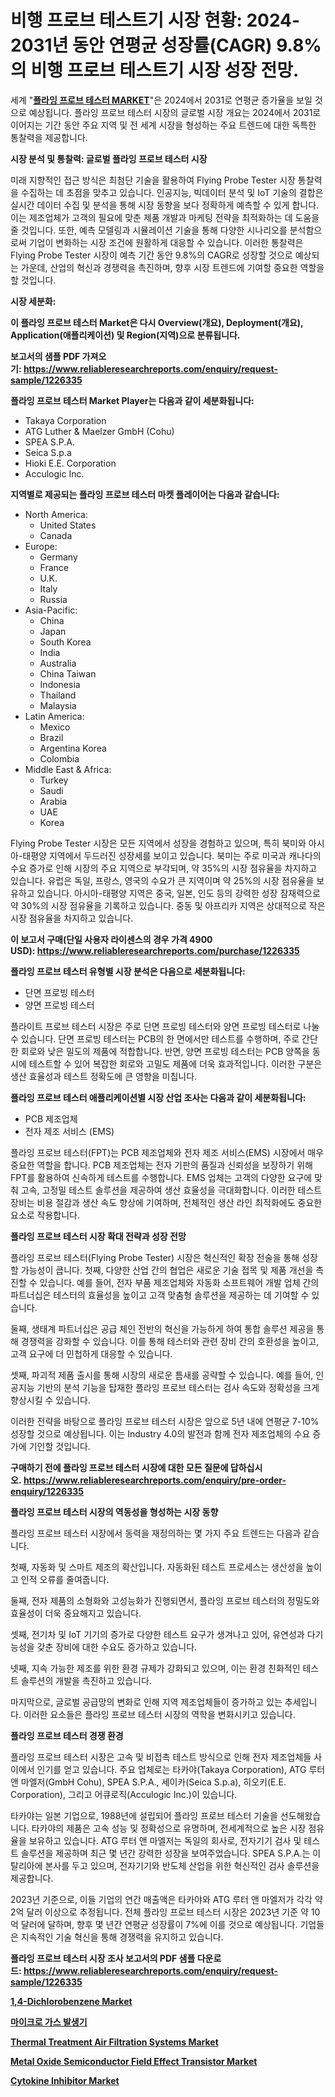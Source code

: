 <p><h1>비행 프로브 테스트기 시장 현황: 2024-2031년 동안 연평균 성장률(CAGR) 9.8%의 비행 프로브 테스트기 시장 성장 전망.</h1></p><p>세계 "<strong><a href="https://www.reliableresearchreports.com/flying-probe-tester-r1226335?utm_campaign=106&utm_medium=8&utm_source=Github&utm_content=ia&utm_term=05122024&utm_id=flying-probe-tester">플라잉 프로브 테스터 MARKET</a></strong>"은 2024에서 2031로 연평균 증가율을 보일 것으로 예상됩니다. 플라잉 프로브 테스터 시장의 글로벌 시장 개요는 2024에서 2031로 이어지는 기간 동안 주요 지역 및 전 세계 시장을 형성하는 주요 트렌드에 대한 독특한 통찰력을 제공합니다.</p>
<p><strong>시장 분석 및 통찰력: 글로벌 플라잉 프로브 테스터 시장</strong></p>
<p><p>미래 지향적인 접근 방식은 최첨단 기술을 활용하여 Flying Probe Tester 시장 통찰력을 수집하는 데 초점을 맞추고 있습니다. 인공지능, 빅데이터 분석 및 IoT 기술의 결합은 실시간 데이터 수집 및 분석을 통해 시장 동향을 보다 정확하게 예측할 수 있게 합니다. 이는 제조업체가 고객의 필요에 맞춘 제품 개발과 마케팅 전략을 최적화하는 데 도움을 줄 것입니다. 또한, 예측 모델링과 시뮬레이션 기술을 통해 다양한 시나리오를 분석함으로써 기업이 변화하는 시장 조건에 원활하게 대응할 수 있습니다. 이러한 통찰력은 Flying Probe Tester 시장이 예측 기간 동안 9.8%의 CAGR로 성장할 것으로 예상되는 가운데, 산업의 혁신과 경쟁력을 촉진하며, 향후 시장 트렌드에 기여할 중요한 역할을 할 것입니다.</p><a href="%7CAUTHORITHY_DOMAIN_URL%7C?utm_campaign=106&utm_medium=8&utm_source=Github&utm_content=ia&utm_term=05122024&utm_id=flying-probe-tester"></a></p>
<p><strong>시장 세분화:</strong></p>
<p><strong>이 플라잉 프로브 테스터 Market은 다시 Overview(개요), Deployment(개요), Application(애플리케이션) 및 Region(지역)으로 분류됩니다.</strong></p>
<p><strong>보고서의 샘플 PDF 가져오기:&nbsp;<a href="https://www.reliableresearchreports.com/enquiry/request-sample/1226335?utm_campaign=106&utm_medium=8&utm_source=Github&utm_content=ia&utm_term=05122024&utm_id=flying-probe-tester">https://www.reliableresearchreports.com/enquiry/request-sample/1226335</a></strong><strong></strong></p>
<p><strong>플라잉 프로브 테스터 Market Player는 다음과 같이 세분화됩니다:</strong></p>
<p><ul><li>Takaya Corporation</li><li>ATG Luther & Maelzer GmbH (Cohu)</li><li>SPEA S.P.A.</li><li>Seica S.p.a</li><li>Hioki E.E. Corporation</li><li>Acculogic Inc.</li></ul></p>
<p><strong>지역별로 제공되는 플라잉 프로브 테스터 마켓 플레이어는 다음과 같습니다:</strong></p>
<p><ul>
    <li>
        North America:
        <ul>
            <li>United States</li>
            <li>Canada</li>
        </ul>
    </li>
    <li>
        Europe:
        <ul>
            <li>Germany</li>
            <li>France</li>
            <li>U.K.</li>
            <li>Italy</li>
            <li>Russia</li>
        </ul>
    </li>
    <li>
        Asia-Pacific:
        <ul>
            <li>China</li>
            <li>Japan</li>
            <li>South Korea</li>
            <li>India</li>
            <li>Australia</li>
            <li>China Taiwan</li>
            <li>Indonesia</li>
            <li>Thailand</li>
            <li>Malaysia</li>
        </ul>
    </li>
    <li>
        Latin America:
        <ul>
            <li>Mexico</li>
            <li>Brazil</li>
            <li>Argentina Korea</li>
            <li>Colombia</li>
        </ul>
    </li>
    <li>
        Middle East & Africa:
        <ul>
            <li>Turkey</li>
            <li>Saudi</li>
            <li>Arabia</li>
            <li>UAE</li>
            <li>Korea</li>
        </ul>
    </li>
    </ul></p>
<p><p>Flying Probe Tester 시장은 모든 지역에서 성장을 경험하고 있으며, 특히 북미와 아시아-태평양 지역에서 두드러진 성장세를 보이고 있습니다. 북미는 주로 미국과 캐나다의 수요 증가로 인해 시장의 주요 지역으로 부각되며, 약 35%의 시장 점유율을 차지하고 있습니다. 유럽은 독일, 프랑스, 영국의 수요가 큰 지역이며 약 25%의 시장 점유율을 보유하고 있습니다. 아시아-태평양 지역은 중국, 일본, 인도 등의 강력한 성장 잠재력으로 약 30%의 시장 점유율을 기록하고 있습니다. 중동 및 아프리카 지역은 상대적으로 작은 시장 점유율을 차지하고 있습니다.</p></p>
<p><strong>이 보고서 구매(단일 사용자 라이센스의 경우 가격 4900 USD):&nbsp;<a href="https://www.reliableresearchreports.com/purchase/1226335?utm_campaign=106&utm_medium=8&utm_source=Github&utm_content=ia&utm_term=05122024&utm_id=flying-probe-tester">https://www.reliableresearchreports.com/purchase/1226335</a></strong></p>
<p><strong>플라잉 프로브 테스터 유형별 시장 분석은 다음으로 세분화됩니다:</strong></p>
<p><ul><li>단면 프로빙 테스터</li><li>양면 프로빙 테스터</li></ul></p>
<p><p>플라이트 프로브 테스터 시장은 주로 단면 프로빙 테스터와 양면 프로빙 테스터로 나눌 수 있습니다. 단면 프로빙 테스터는 PCB의 한 면에서만 테스트를 수행하며, 주로 간단한 회로와 낮은 밀도의 제품에 적합합니다. 반면, 양면 프로빙 테스터는 PCB 양쪽을 동시에 테스트할 수 있어 복잡한 회로와 고밀도 제품에 더욱 효과적입니다. 이러한 구분은 생산 효율성과 테스트 정확도에 큰 영향을 미칩니다.</p></p>
<p><strong>플라잉 프로브 테스터 애플리케이션별 시장 산업 조사는 다음과 같이 세분화됩니다:</strong></p>
<p><ul><li>PCB 제조업체</li><li>전자 제조 서비스 (EMS)</li></ul></p>
<p><p>플라잉 프로브 테스터(FPT)는 PCB 제조업체와 전자 제조 서비스(EMS) 시장에서 매우 중요한 역할을 합니다. PCB 제조업체는 전자 기판의 품질과 신뢰성을 보장하기 위해 FPT를 활용하여 신속하게 테스트를 수행합니다. EMS 업체는 고객의 다양한 요구에 맞춰 고속, 고정밀 테스트 솔루션을 제공하여 생산 효율성을 극대화합니다. 이러한 테스트 장비는 비용 절감과 생산 속도 향상에 기여하며, 전체적인 생산 라인 최적화에도 중요한 요소로 작용합니다.</p></p>
<p><strong>플라잉 프로브 테스터 시장 확대 전략과 성장 전망</strong></p>
<p><p>플라잉 프로브 테스터(Flying Probe Tester) 시장은 혁신적인 확장 전술을 통해 성장할 가능성이 큽니다. 첫째, 다양한 산업 간의 협업은 새로운 기술 접목 및 제품 개선을 촉진할 수 있습니다. 예를 들어, 전자 부품 제조업체와 자동화 소프트웨어 개발 업체 간의 파트너십은 테스터의 효율성을 높이고 고객 맞춤형 솔루션을 제공하는 데 기여할 수 있습니다.</p><p>둘째, 생태계 파트너십은 공급 체인 전반의 혁신을 가능하게 하여 통합 솔루션 제공을 통해 경쟁력을 강화할 수 있습니다. 이를 통해 테스터와 관련 장비 간의 호환성을 높이고, 고객 요구에 더 민첩하게 대응할 수 있습니다.</p><p>셋째, 파괴적 제품 출시를 통해 시장의 새로운 틈새를 공략할 수 있습니다. 예를 들어, 인공지능 기반의 분석 기능을 탑재한 플라잉 프로브 테스터는 검사 속도와 정확성을 크게 향상시킬 수 있습니다.</p><p>이러한 전략을 바탕으로 플라잉 프로브 테스터 시장은 앞으로 5년 내에 연평균 7-10% 성장할 것으로 예상됩니다. 이는 Industry 4.0의 발전과 함께 전자 제조업체의 수요 증가에 기인할 것입니다.</p></p>
<p><strong>구매하기 전에 플라잉 프로브 테스터 시장에 대한 모든 질문에 답하십시오.&nbsp;<a href="https://www.reliableresearchreports.com/enquiry/pre-order-enquiry/1226335?utm_campaign=106&utm_medium=8&utm_source=Github&utm_content=ia&utm_term=05122024&utm_id=flying-probe-tester">https://www.reliableresearchreports.com/enquiry/pre-order-enquiry/1226335</a></strong><strong></strong></p>
<p><strong>플라잉 프로브 테스터 시장의 역동성을 형성하는 시장 동향</strong></p>
<p><p>플라잉 프로브 테스터 시장에서 동력을 재정의하는 몇 가지 주요 트렌드는 다음과 같습니다. </p><p>첫째, 자동화 및 스마트 제조의 확산입니다. 자동화된 테스트 프로세스는 생산성을 높이고 인적 오류를 줄여줍니다. </p><p>둘째, 전자 제품의 소형화와 고성능화가 진행되면서, 플라잉 프로브 테스터의 정밀도와 효율성이 더욱 중요해지고 있습니다. </p><p>셋째, 전기차 및 IoT 기기의 증가로 다양한 테스트 요구가 생겨나고 있어, 유연성과 다기능성을 갖춘 장비에 대한 수요도 증가하고 있습니다. </p><p>넷째, 지속 가능한 제조를 위한 환경 규제가 강화되고 있으며, 이는 환경 친화적인 테스트 솔루션의 개발을 촉진하고 있습니다. </p><p>마지막으로, 글로벌 공급망의 변화로 인해 지역 제조업체들이 증가하고 있는 추세입니다. 이러한 요소들은 플라잉 프로브 테스터 시장의 역학을 변화시키고 있습니다.</p></p>
<p><strong>플라잉 프로브 테스터 경쟁 환경</strong></p>
<p><p>플라잉 프로브 테스터 시장은 고속 및 비접촉 테스트 방식으로 인해 전자 제조업체들 사이에서 인기를 얻고 있습니다. 주요 업체로는 타카야(Takaya Corporation), ATG 루터 앤 마엘저(GmbH Cohu), SPEA S.P.A., 세이카(Seica S.p.a), 히오키(E.E. Corporation), 그리고 어큐로직(Acculogic Inc.)이 있습니다.</p><p>타카야는 일본 기업으로, 1988년에 설립되어 플라잉 프로브 테스터 기술을 선도해왔습니다. 타카야의 제품은 고속 성능 및 정확성으로 유명하며, 전세계적으로 높은 시장 점유율을 보유하고 있습니다. ATG 루터 앤 마엘저는 독일의 회사로, 전자기기 검사 및 테스트 솔루션을 제공하며 최근 몇 년간 강력한 성장을 보여주었습니다. SPEA S.P.A.는 이탈리아에 본사를 두고 있으며, 전자기기와 반도체 산업을 위한 혁신적인 검사 솔루션을 제공합니다.</p><p>2023년 기준으로, 이들 기업의 연간 매출액은 타카야와 ATG 루터 앤 마엘저가 각각 약 2억 달러 이상으로 추정됩니다. 전체 플라잉 프로브 테스터 시장은 2023년 기준 약 10억 달러에 달하며, 향후 몇 년간 연평균 성장률이 7%에 이를 것으로 예상됩니다. 기업들은 지속적인 기술 혁신을 통해 경쟁력을 유지하고 있습니다.</p></p>
<p><strong>플라잉 프로브 테스터 시장 조사 보고서의 PDF 샘플 다운로드:&nbsp;<a href="https://www.reliableresearchreports.com/enquiry/request-sample/1226335?utm_campaign=106&utm_medium=8&utm_source=Github&utm_content=ia&utm_term=05122024&utm_id=flying-probe-tester">https://www.reliableresearchreports.com/enquiry/request-sample/1226335</a></strong></p>
<p><strong><p><a href="https://github.com/gdfhhhj/Market-Research-Report-List-6/blob/main/14-dichlorobenzene-market.md?utm_campaign=106&utm_medium=8&utm_source=Github&utm_content=ia&utm_term=05122024&utm_id=flying-probe-tester">1,4-Dichlorobenzene Market</a></p><p><a href="https://github.com/sougarounis/Market-Research-Report-List-6/blob/main/890811527248.md?utm_campaign=106&utm_medium=8&utm_source=Github&utm_content=ia&utm_term=05122024&utm_id=flying-probe-tester">마이크로 가스 발생기</a></p><p><a href="https://github.com/julyju69/Market-Research-Report-List-5/blob/main/thermal-treatment-air-filtration-systems-market.md?utm_campaign=106&utm_medium=8&utm_source=Github&utm_content=ia&utm_term=05122024&utm_id=flying-probe-tester">Thermal Treatment Air Filtration Systems Market</a></p><p><a href="https://www.linkedin.com/pulse/market-trends-growth-metal-oxide-semiconductor-field-effect-transistor-tjp5f?utm_campaign=106&utm_medium=8&utm_source=Github&utm_content=ia&utm_term=05122024&utm_id=flying-probe-tester">Metal Oxide Semiconductor Field Effect Transistor Market</a></p><p><a href="https://www.linkedin.com/pulse/future-outlook-cytokine-inhibitor-market-20242031-anticipated-lphke?utm_campaign=106&utm_medium=8&utm_source=Github&utm_content=ia&utm_term=05122024&utm_id=flying-probe-tester">Cytokine Inhibitor Market</a></p></strong></p>